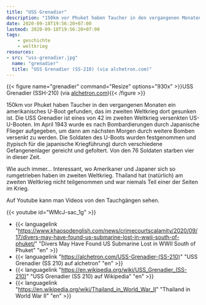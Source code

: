 ```yaml
---
title: "USS Grenadier"
description: "150km vor Phuket haben Taucher in den vergangenen Monaten ein amerikanisches U-Boot gefunden, das im zweiten Weltkrieg dort gesunken ist."
date: 2020-09-18T19:56:20+07:00
lastmod: 2020-09-18T19:56:20+07:00
tags:
    - geschichte
    - weltkrieg
resources:
- src: "uss-grenadier.jpg"
  name: "grenadier"
  title: "USS Grenadier (SS-210) (via alchetron.com)"
---
```


{{< figure name="grenadier" command="Resize" options="930x" >}}USS Grenadier (SSH-210) (via [alchetron.com](https://alchetron.com/USS-Grenadier-(SS-210))){{< /figure >}}

150km vor Phuket haben Taucher in den vergangenen Monaten ein amerikanisches U-Boot gefunden, das im zweiten Weltkrieg dort gesunken ist. Die USS Grenadier ist eines von 42 im zweiten Weltkrieg versenkten US-U-Booten. Im April 1943 wurde es nach Bombardierungen durch Japanische Flieger aufgegeben, um dann am nächsten Morgen durch weitere Bomben versenkt zu werden. Die Soldaten des U-Boots wurden festgenommen und (typisch für die japanische Kriegführung) durch verschiedene Gefangenenlager gereicht und gefoltert. Von den 76 Soldaten starben vier in dieser Zeit.

Wie auch immer&hellip; Interessant, wo Amerikaner und Japaner sich so rumgetrieben haben im zweiten Weltkrieg. Thailand hat (natürlich) am zweiten Weltkrieg nicht teilgenommen und war niemals Teil einer der Seiten im Krieg.

Auf Youtube kann man Videos von den Tauchgängen sehen.

{{< youtube id="WMcJ-sac_1g" >}}

-   {{< languagelink "https://www.khaosodenglish.com/news/crimecourtscalamity/2020/09/17/divers-may-have-found-us-submarine-lost-in-wwii-south-of-phuket/" "Divers May Have Found US Submarine Lost in WWII South of Phuket" "en" >}}
-   {{< languagelink "https://alchetron.com/USS-Grenadier-(SS-210)" "USS Grenadier (SS 210) auf alchetron" "en" >}}
-   {{< languagelink "https://en.wikipedia.org/wiki/USS_Grenadier_(SS-210)" "USS Grenadier (SS 210) auf Wikipedia" "en" >}}
-   {{< languagelink "https://en.wikipedia.org/wiki/Thailand_in_World_War_II" "Thailand in World War II" "en" >}}
